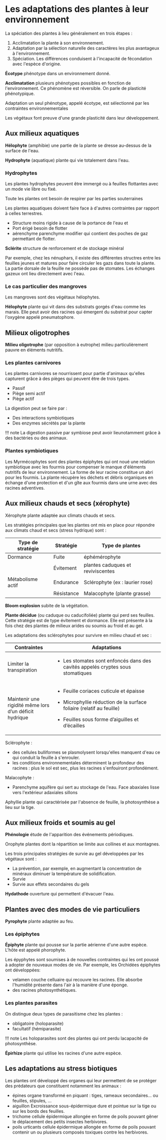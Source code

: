 # Les adaptations des plantes à leur environnement

La spéciation des plantes à lieu généralement en trois étapes :

1. Acclimatation la plante à son environnement.
2. Adaptation par la sélection naturelle des caractères les plus avantageux à l'environnement.
3. Spéciation. Les différences conduisent à l'incapacité de fécondation avec l'espèce d'origine.

__Écotype__ phénotype dans un environnement donné.

__Acclimatation__ plusieurs phénotypes possibles en fonction de l'environnement. Ce phénomène est réversible. On parle de plasticité phénotypique.

Adaptation un seul phénotype, appelé écotype, est sélectionné par les contraintes environnementales

Les végétaux font preuve d'une grande plasticité dans leur développement.

## Aux milieux aquatiques

__Hélophyte__ (amphibie) une partie de la plante se dresse au-dessus de la surface de l'eau.

__Hydrophyte__ (aquatique) plante qui vie totalement dans l'eau.

### Hydrophytes

Les plantes hydrophytes peuvent être immergé ou à feuilles flottantes avec un mode vie libre ou fixé.

Toute les plantes ont besoin de respirer par les parties souterraines

Les plantes aquatiques doivent faire face à d'autres contraintes par
rapport à celles terrestres.

* Structure moins rigide à cause de la portance de l'eau et
* Port érigé besoin de flotter
* aérenchyme parenchyme modifier qui contient des poches de gaz permettant de flotter.

__Sclérite__ structure de renforcement et de stockage minéral

Par exemple, chez les nénuphars, il existe des différentes structres entre les feuilles jeunes et matures pour faire circuler les gazs dans toute la plante. La partie dorsale de la feuille ne possède pas de stomates. Les échanges gazeux ont lieu directement avec l'eau.

### Le cas particulier des mangroves

Les mangroves sont des végétaux hélophytes.

__Hélophyte__ plante qui vit dans des substrats gorgés d'eau comme les marais. Elle peut avoir des racines qui émergent du substrat pour capter l'oxygène appelé pneumatophore.

## Milieux oligotrophes

__Milieu oligotrophe__ (par opposition à eutrophe) milieu particulièrement pauvre en éléments nutritifs.

### Les plantes carnivores

Les plantes carnivores se nourrissent pour partie d'animaux qu'elles capturent grâce à des pièges qui peuvent être de trois types.

* Passif
* Piège semi actif
* Piège actif

La digestion peut se faire par :

* Des interactions symbiotiques
* Des enzymes sécrétés par la plante

!!! note
    La digestion passive par symbiose peut avoir lieunotamment grâce à des bactéries ou des animaux.

### Plantes symbiotiques

Les Myrmécophytes sont des plantes épiphytes qui ont noué une relation symbiotique avec les fourmis pour compenser le manque d'éléments nutritifs de leur environnement. La forme de leur racine constitue un abri pour les fourmis. La plante récupère les déchets et débris organiques en échange d'une protection et d'un gîte aux fourmis dans une urne avec des racines adventives.

## Aux milieux chauds et secs (xérophyte)

Xérophyte plante adaptée aux climats chauds et secs.

Les stratégies principales que les plantes ont mis en place pour répondre aux climats chaud et secs (stress hydrique) sont :

| Type de stratégie | Stratégie  | Type de plantes                   |
|-------------------|------------|-----------------------------------|
| Dormance          | Fuite      | éphémérophyte                     |
|                   | Évitement  | plantes caduques et reviviscentes |
| Métabolisme actif | Endurance  | Sclérophyte (ex : laurier rose)   |
|                   | Résistance | Malacophyte (plante grasse)       |

__Bloom explosion__ subite de la végétation.

__Plante décidue__ (ou caduque ou caducifoliée) plante qui perd ses feuilles. Cette stratégie est de type évitement et dormance. Elle est présente à la fois chez des plantes de milieux arides ou soumis au froid et au gel.

Les adaptations des sclérophytes pour survivre en milieu chaud et sec :

<table>
<colgroup>
<col style="width: 30%" />
<col style="width: 69%" />
</colgroup>
<thead>
<tr class="header">
<th>Contraintes</th>
<th>Adaptations</th>
</tr>
</thead>
<tbody>
<tr class="odd">
<td>Limiter la transpiration</td>
<td><ul>
<li><p>Les stomates sont enfoncés dans des cavités appelés cryptes sous
stomatiques</p></li>
</ul></td>
</tr>
<tr class="even">
<td>Maintenir une rigidité même lors d’un déficit hydrique</td>
<td><ul>
<li><p>Feuille coriaces cuticule et épaisse</p></li>
<li><p>Microphyllie réduction de la surface foliaire (relatif au
feuille)</p></li>
<li><p>Feuilles sous forme d’aiguilles et d’écailles</p></li>
</ul></td>
</tr>
</tbody>
</table>

Sclérophyte :

* des cellules bulliformes se plasmolysent lorsqu'elles manquent d'eau ce qui conduit la feuille à s'enrouler.
* les conditions environnementales déterminent la profondeur des racines : plus le sol est sec, plus les racines s'enfouiront profondément.

Malacophyte :

* Parenchyme aquifère qui sert au stockage de l'eau. Face abaxiales lisse vers l'extérieur adaxiales sillons

Aphyllie plante qui caractérisée par l'absence de feuille, la photosynthèse a lieu sur la tige.

## Aux milieux froids et soumis au gel

__Phénologie__ étude de l'apparition des événements périodiques.

Orophyte plantes dont la répartition se limite aux collines et aux montagnes.

Les trois principales stratégies de survie au gel développées par les végétaux sont :

* La prévention, par exemple, en augmentant la concentration de minéraux diminuer la température de solidification.
* Survie
* Survie aux effets secondaires du gels

__Hydathode__ ouverture qui permettent d'évacuer l'eau.

## Plantes avec des modes de vie particuliers

__Pyrophyte__ plante adaptée au feu.

### Les épiphytes

__Épiphyte__ plante qui pousse sur la partie aérienne d'une autre espèce. L'hôte est appelé phorophyte.

Les épyphytes sont soumises à de nouvelles contraintes qui les ont poussé à adopter de nouveaux modes de vie. Par exemple, les Orchidées épiphytes ont développées:

* velamen couche celluaire qui recouvre les racines. Elle absorbe l'humidité présente dans l'air à la manière d'une éponge.
* des racines photosynthétiques.

### Les plantes parasites

On distingue deux types de parasitisme chez les plantes :

* obligatoire (holoparasite)
* facultatif (hémiparasite)

!!! note
    Les holoparasites sont des plantes qui ont perdu lacapacité de photosynthèse.

__Épirhize__ plante qui utilise les racines d'une autre espèce.

## Les adaptations au stress biotiques

Les plantes ont développé des organes qui leur permettent de se protéger des prédateurs que constituent notamment les animaux :

* épines organe transformé en piquant : tiges, rameaux secondaires... ou feuilles, stipules, ...
* aiguillon Excroissance sous-épidermique dure et pointue sur la tige ou sur les bords des feuilles.
* trichome cellule épidermique allongée en forme de poils pouvant gêner le déplacement des petits insectes herbivores.
* poils urticants cellule épidermique allongée en forme de poils pouvant contenir un ou plusieurs composés toxiques contre les herbivores.
